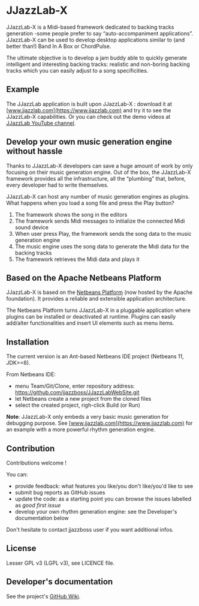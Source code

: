 # JJazzLab-X

JJazzLab-X is a Midi-based framework dedicated to backing tracks generation -some people prefer to say “auto-accompaniment applications”. JJazzLab-X can be used to develop desktop applications similar to (and better than!) Band In A Box or ChordPulse.

The ultimate objective is to develop a jam buddy able to quickly generate intelligent and interesting backing tracks: realistic and non-boring backing tracks which you can easily adjust to a song specificities.

## Example

The JJazzLab application is built upon JJazzLab-X : download it at [www.jjazzlab.com](https://www.jjazzlab.com) and try it to see the JJazzLab-X capabilities. Or you can check out the demo videos at [JJazzLab YouTube channel](https://www.youtube.com/channel/UC0L3SwjY6bhTj6jsbOYzzAw).

## Develop your own music generation engine without hassle

Thanks to JJazzLab-X developers can save a huge amount of work by only focusing on their music generation engine. Out of the box, the JJazzLab-X framework provides all the infrastructure, all the “plumbing” that, before, every developer had to write themselves. 

JJazzLab-X can host any number of music generation engines as plugins. What happens when you load a song file and press the Play button?

1. The framework shows the song in the editors
2. The framework sends Midi messages to initialize the connected Midi sound device
3. When user press Play, the framework sends the song data to the music generation engine
4. The music engine uses the song data to generate the Midi data for the backing tracks
5. The framework retrieves the Midi data and plays it

## Based on the Apache Netbeans Platform 

JJazzLab-X is based on the [Netbeans Platform](https://netbeans.org/features/platform/features.html) (now hosted by the Apache foundation). It provides a reliable and extensible application architecture.

The Netbeans Platform turns JJazzLab-X in a pluggable application where plugins can be installed or deactivated at runtime. Plugins can easily add/alter functionalities and insert UI elements such as menu items.

## Installation

The current version is an Ant-based Netbeans IDE project (Netbeans 11, JDK>=8).

From Netbeans IDE:
- menu Team/Git/Clone, enter repository address: https://github.com/jjazzboss/JJazzLabWebSite.git
- let Netbeans create a new project from the cloned files
- select the created project, righ-click Build (or Run)

**Note**: JJazzLab-X only embeds a very basic music generation for debugging purpose. See [www.jjazzlab.com](https://www.jjazzlab.com) for an example with a more powerful rhythm generation engine.

## Contribution

Contributions welcome ! 

You can:

- provide feedback: what features you like/you don't like/you'd like to see
- submit bug reports as GitHub issues
- update the code: as a starting point you can browse the issues labelled as *good first issue*
- develop your own rhythm generation engine: see the Developer's documentation below

Don't hesitate to contact jjazzboss user if you want additional infos.

## License

Lesser GPL v3 (LGPL v3), see LICENCE file.

## Developer's documentation 
See the project's [GitHub Wiki](https://github.com/jjazzboss/JJazzLab-X/wiki).
